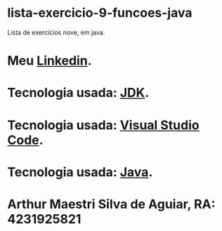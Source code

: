 # lista-exercicio-9-funcoes-java
Lista de exercícios nove, em java.

# Meu [Linkedin](https://www.linkedin.com/in/arthur-maestri-557069274/).
# Tecnologia usada: [JDK](https://learn.microsoft.com/pt-br/java/openjdk/download).
# Tecnologia usada: [Visual Studio Code](https://code.visualstudio.com/download).
# Tecnologia usada: [Java](https://www.java.com/pt-BR/).
# Arthur Maestri Silva de Aguiar, RA: 4231925821
